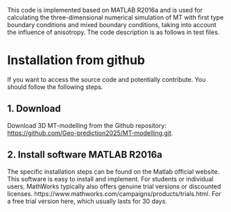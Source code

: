 This code is implemented based on MATLAB R2016a and is used for calculating the three-dimensional numerical simulation of MT with first type boundary conditions and mixed boundary conditions, taking into account the influence of anisotropy.
The code description is as follows in test files.


<h1>Installation from github</h1>

If you want to access the source code and potentially contribute. You should follow the following steps.
<h2>1. Download</h2>

Download 3D MT-modelling from the Github repository: https://github.com/Geo-prediction2025/MT-modelling.git.

<h2>2. Install software MATLAB R2016a </h2>
The specific installation steps can be found on the Matlab official website. This software is easy to install and implement. For students or individual users, MathWorks typically also offers genuine trial versions or discounted licenses. https://www.mathworks.com/campaigns/products/trials.html. For a free trial version here, which usually lasts for 30 days.


